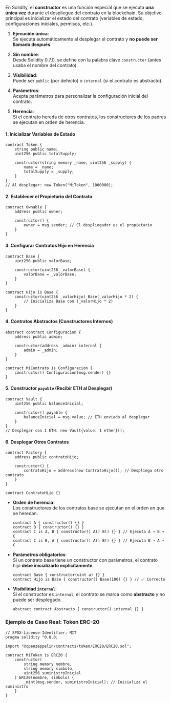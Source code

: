 En Solidity, el **constructor** es una función especial que se ejecuta **una única vez** durante el despliegue del contrato en la blockchain. Su objetivo principal es inicializar el estado del contrato (variables de estado, configuraciones iniciales, permisos, etc.).

1. **Ejecución única**:  
    Se ejecuta automáticamente al desplegar el contrato y **no puede ser llamado después**.
    
2. **Sin nombre**:  
    Desde Solidity 0.7.0, se define con la palabra clave `constructor` (antes usaba el nombre del contrato).
    
3. **Visibilidad**:  
    Puede ser `public` (por defecto) o `internal` (si el contrato es abstracto).
    
4. **Parámetros**:  
    Acepta parámetros para personalizar la configuración inicial del contrato.
    
5. **Herencia**:  
    Si el contrato hereda de otros contratos, los constructores de los padres se ejecutan en orden de herencia.

#### **1. Inicializar Variables de Estado**

```Solidity
contract Token {
    string public name;
    uint256 public totalSupply;

    constructor(string memory _name, uint256 _supply) {
        name = _name;
        totalSupply = _supply;
    }
}
// Al desplegar: new Token("MiToken", 1000000);
```

#### **2. Establecer el Propietario del Contrato**
```Solidity
contract Ownable {
    address public owner;

    constructor() {
        owner = msg.sender; // El despliegador es el propietario
    }
}
```
#### **3. Configurar Contratos Hijo en Herencia**
```Solidity
contract Base {
    uint256 public valorBase;

    constructor(uint256 _valorBase) {
        valorBase = _valorBase;
    }
}

contract Hijo is Base {
    constructor(uint256 _valorHijo) Base(_valorHijo * 2) {
        // Inicializa Base con (_valorHijo * 2)
    }
}
```
#### **4. Contratos Abstractos (Constructores Internos)**
```Solidity
abstract contract Configuracion {
    address public admin;

    constructor(address _admin) internal {
        admin = _admin;
    }
}

contract MiContrato is Configuracion {
    constructor() Configuracion(msg.sender) {}
}
```
#### **5. Constructor `payable` (Recibir ETH al Desplegar)**
```Solidity
contract Vault {
    uint256 public balanceInicial;

    constructor() payable {
        balanceInicial = msg.value; // ETH enviado al desplegar
    }
}
// Desplegar con 1 ETH: new Vault{value: 1 ether}();
```
#### **6. Desplegar Otros Contratos**
```Solidity
contract Factory {
    address public contratoHijo;

    constructor() {
        contratoHijo = address(new ContratoHijo()); // Despliega otro contrato
    }
}

contract ContratoHijo {}
```

- **Orden de herencia**:  
    Los constructores de los contratos base se ejecutan en el orden en que se heredan.
    
    ```Solidity
	contract A { constructor() {} }
    contract B { constructor() {} }
    contract C is A, B { constructor() A() B() {} } // Ejecuta A → B → C
    contract C is B, A { constructor() A() B() {} } // Ejecuta B → A → C
	```
    
- **Parámetros obligatorios**:  
    Si un contrato base tiene un constructor con parámetros, el contrato hijo **debe inicializarlo explícitamente**.
    
    ```Solidity
	contract Base { constructor(uint a) {} }
    contract Hijo is Base { constructor() Base(100) {} } // ✅ Correcto
	```
    
- **Visibilidad `internal`**:  
    Si el constructor es `internal`, el contrato se marca como **abstracto** y no puede ser desplegado.
    
    ```Solidity
	abstract contract Abstracto { constructor() internal {} }
	```
### **Ejemplo de Caso Real: Token ERC-20**

```Solidity
// SPDX-License-Identifier: MIT
pragma solidity ^0.8.0;

import "@openzeppelin/contracts/token/ERC20/ERC20.sol";

contract MiToken is ERC20 {
    constructor(
        string memory nombre,
        string memory simbolo,
        uint256 suministroInicial
    ) ERC20(nombre, simbolo) {
        _mint(msg.sender, suministroInicial); // Inicializa el suministro
    }
}
```
